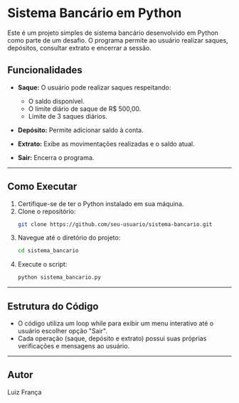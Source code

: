 # Sistema Bancário em Python

Este é um projeto simples de sistema bancário desenvolvido em Python como parte de um desafio. O programa permite ao usuário realizar saques, depósitos, consultar extrato e encerrar a sessão.

## **Funcionalidades**

- **Saque:** O usuário pode realizar saques respeitando:
  - O saldo disponível.
  - O limite diário de saque de R$ 500,00.
  - Limite de 3 saques diários.

- **Depósito:** Permite adicionar saldo à conta.

- **Extrato:** Exibe as movimentações realizadas e o saldo atual.

- **Sair:** Encerra o programa.

---

## **Como Executar**

1. Certifique-se de ter o Python instalado em sua máquina.
2. Clone o repositório:
   ```bash
   git clone https://github.com/seu-usuario/sistema-bancario.git
3. Navegue até o diretório do projeto:
   ```bash
   cd sistema_bancario
4. Execute o script:
   ```bash
   python sistema_bancario.py

---

## **Estrutura do Código**
- O código utiliza um loop while para exibir um menu interativo até o usuário escolher opção "Sair".
- Cada operação (saque, depósito e extrato) possui suas próprias verificações e mensagens ao usuário.

---

## **Autor**
Luiz França
